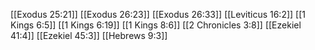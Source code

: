 [[Exodus 25:21]]
[[Exodus 26:23]]
[[Exodus 26:33]]
[[Leviticus 16:2]]
[[1 Kings 6:5]]
[[1 Kings 6:19]]
[[1 Kings 8:6]]
[[2 Chronicles 3:8]]
[[Ezekiel 41:4]]
[[Ezekiel 45:3]]
[[Hebrews 9:3]]
